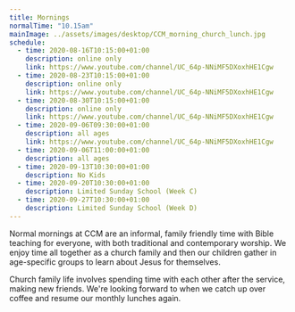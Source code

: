 ```yaml
---
title: Mornings
normalTime: "10.15am"
mainImage: ../assets/images/desktop/CCM_morning_church_lunch.jpg
schedule:
  - time: 2020-08-16T10:15:00+01:00
    description: online only
    link: https://www.youtube.com/channel/UC_64p-NNiMF5DXoxhHE1Cgw
  - time: 2020-08-23T10:15:00+01:00
    description: online only
    link: https://www.youtube.com/channel/UC_64p-NNiMF5DXoxhHE1Cgw
  - time: 2020-08-30T10:15:00+01:00
    description: online only
    link: https://www.youtube.com/channel/UC_64p-NNiMF5DXoxhHE1Cgw
  - time: 2020-09-06T09:30:00+01:00
    description: all ages
    link: https://www.youtube.com/channel/UC_64p-NNiMF5DXoxhHE1Cgw
  - time: 2020-09-06T11:00:00+01:00
    description: all ages
  - time: 2020-09-13T10:30:00+01:00
    description: No Kids
  - time: 2020-09-20T10:30:00+01:00
    description: Limited Sunday School (Week C)
  - time: 2020-09-27T10:30:00+01:00
    description: Limited Sunday School (Week D)
---
```

Normal mornings at CCM are an informal, family friendly time with Bible teaching for everyone, with both traditional and contemporary worship. We enjoy time all together as a church family and then our children gather in age-specific groups to learn about Jesus for themselves.

Church family life involves spending time with each other after the service, making new friends. We're looking forward to when we catch up over coffee and resume our monthly lunches again.